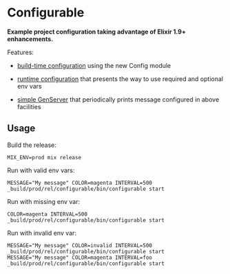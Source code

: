 # Configurable

**Example project configuration taking advantage of Elixir 1.9+ enhancements.**

Features:

- [build-time configuration](https://github.com/surgeventures/configurable/blob/master/config/config.exs) using the new Config module

- [runtime configuration](https://github.com/surgeventures/configurable/blob/master/config/releases.exs) that presents the way to use required and optional env vars

- [simple GenServer](https://github.com/surgeventures/configurable/blob/master/lib/configurable/printer.ex) that periodically prints message configured in above facilities

## Usage

Build the release:

```
MIX_ENV=prod mix release
```

Run with valid env vars:

```
MESSAGE="My message" COLOR=magenta INTERVAL=500 _build/prod/rel/configurable/bin/configurable start
```

Run with missing env var:

```
COLOR=magenta INTERVAL=500 _build/prod/rel/configurable/bin/configurable start
```

Run with invalid env var:

```
MESSAGE="My message" COLOR=invalid INTERVAL=500 _build/prod/rel/configurable/bin/configurable start
MESSAGE="My message" COLOR=magenta INTERVAL=foo _build/prod/rel/configurable/bin/configurable start
```

